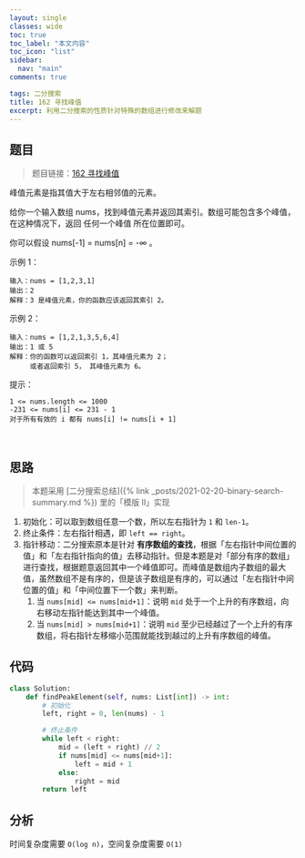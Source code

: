 ```yaml
---
layout: single
classes: wide
toc: true
toc_label: "本文内容"
toc_icon: "list"
sidebar:
  nav: "main"
comments: true

tags: 二分搜索
title: 162 寻找峰值
excerpt: 利用二分搜索的性质针对特殊的数组进行修改来解题
---
```


## 题目

> 题目链接：[162 寻找峰值](https://leetcode-cn.com/problems/find-peak-element/)

峰值元素是指其值大于左右相邻值的元素。

给你一个输入数组 nums，找到峰值元素并返回其索引。数组可能包含多个峰值，在这种情况下，返回 任何一个峰值 所在位置即可。

你可以假设 nums[-1] = nums[n] = -∞ 。

示例 1：

    输入：nums = [1,2,3,1]
    输出：2
    解释：3 是峰值元素，你的函数应该返回其索引 2。

示例 2：

    输入：nums = [1,2,1,3,5,6,4]
    输出：1 或 5 
    解释：你的函数可以返回索引 1，其峰值元素为 2；
         或者返回索引 5， 其峰值元素为 6。
    
提示：

    1 <= nums.length <= 1000
    -231 <= nums[i] <= 231 - 1
    对于所有有效的 i 都有 nums[i] != nums[i + 1]
 


## 思路 

> 本题采用 [二分搜索总结]({% link _posts/2021-02-20-binary-search-summary.md %}) 里的「模版 II」实现         

1. 初始化：可以取到数组任意一个数，所以左右指针为 `1` 和 `len-1`。
2. 终止条件：左右指针相遇，即 `left == right`。
3. 指针移动：二分搜索原本是针对 **有序数组的查找**，根据「左右指针中间位置的值」和「左右指针指向的值」去移动指针。但是本题是对「部分有序的数组」进行查找，根据题意返回其中一个峰值即可。而峰值是数组内子数组的最大值，虽然数组不是有序的，但是该子数组是有序的，可以通过「左右指针中间位置的值」和「中间位置下一个数」来判断。
   1. 当 `nums[mid] <= nums[mid+1]`：说明 `mid` 处于一个上升的有序数组，向右移动左指针能达到其中一个峰值。
   2. 当 `nums[mid] > nums[mid+1]`：说明 `mid` 至少已经越过了一个上升的有序数组，将右指针左移缩小范围就能找到越过的上升有序数组的峰值。


## 代码 

```python
class Solution:
    def findPeakElement(self, nums: List[int]) -> int:
        # 初始化
        left, right = 0, len(nums) - 1

        # 终止条件
        while left < right:
            mid = (left + right) // 2
            if nums[mid] <= nums[mid+1]:
                left = mid + 1
            else:
                right = mid 
        return left
```

## 分析 

时间复杂度需要 `O(log n)`，空间复杂度需要 `O(1)`